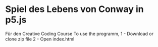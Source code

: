# Spiel des Lebens von Conway in p5.js
Für den Creative Coding Course
To use the programm,
1 - Download or clone zip file
2 - Open index.html
